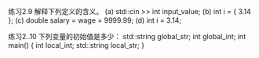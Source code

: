 练习2.9 解释下列定义的含义。
(a) std::cin >> int input_value;
(b) int i = { 3.14 };
(c) double salary = wage = 9999.99;
(d) int i = 3.14;


练习2..10 下列变量的初始值是多少：
std::string global_str;
int global_int;
int main()
{
    int local_int;
    std::string local_str;
}
